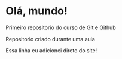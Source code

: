 # Olá, mundo!
 Primeiro repositorio do curso de Git e Github

 Repositorio criado durante uma aula

 Essa linha eu adicionei direto do site!
